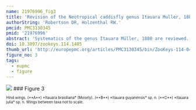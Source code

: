 ```yaml
---
name: 21976996_fig3
title: 'Revision of the Neotropical caddisfly genus Itauara Muller, 1888 (Trichoptera, Glossosomatidae).'
authorString: 'Robertson DR, Holzenthal RW.'
pmcid: PMC3130345
pmid: '21976996'
abstract: 'Systematics of the genus Itauara Müller, 1888 are reviewed. A generic diagnosis, illustrations, and descriptions are provided for males. The genus can be identified by several features of the male genitalia including an extremely reduced phallobase and a phallic apparatus that consists of a sclerotized dorsal sheath covering a very membranous ventral portion. A total 18 species are described as new: Itauara alexanderisp. n.(Brazil), Itaura bidentatasp. n. (Guyana), Itaura blahnikisp. n. (Brazil) Itaura charlottasp. n. (Brazil), Itaura emiliasp. n. (Brazil), Itaura flintisp. n. (Brazil), Itaura guyanensissp. n. (Guyana), Itaura jamesiisp. n. (Brazil), Itaura juliasp. n. (Brazil), Itaura lucindasp. n. (Brazil), Itaura ovissp. n. (Guyana, Venezuela), Itaura peruensissp. n. (Peru), Itaura rodmanisp. n. (Brazil), Itaura simplexsp. n. (Brazil), Itaura spiralissp. n. (Guyana), Itaura stellasp. n. (Brazil), Itaura tuscisp. n. (Brazil), and Itaura unidentatasp. n. (Guyana). These additions bring the total fauna of Itauara to 22 species.'
doi: 10.3897/zookeys.114.1405
thumb_url: 'http://europepmc.org/articles/PMC3130345/bin/ZooKeys-114-041-g003.gif'
figure_no: 3
tags:
  - eupmc
  - figure
---
```

<img src='http://europepmc.org/articles/PMC3130345/bin/ZooKeys-114-041-g003.jpg' style='max-height: 300px'>
### Figure 3
<p style='font-size: 10px;'>Hind wings. (**A**) *<named-content content-type="taxon-name">Itauara brasiliana</named-content>* (Mosely). (**B**) *<named-content content-type="taxon-name">Itauara guyanensis</named-content>* sp. n. (**C**) *<named-content content-type="taxon-name">Itauara julia</named-content>* sp. n. Wings between taxa not to scale.</p>